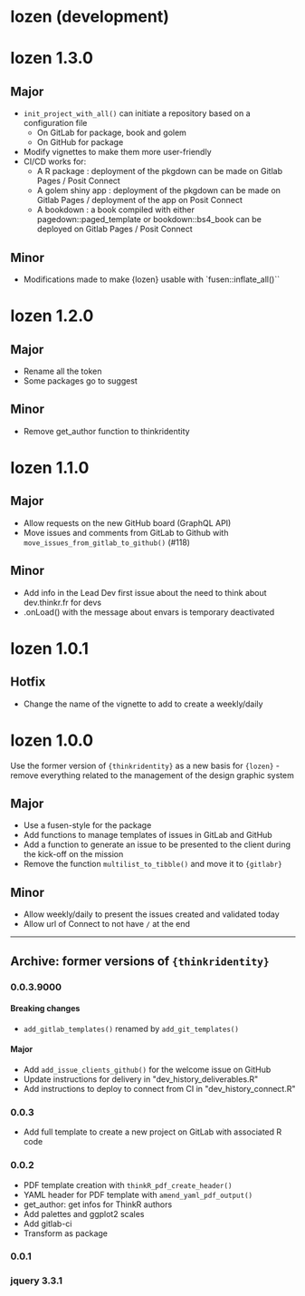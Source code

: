 # lozen (development)

# lozen 1.3.0

## Major

- `init_project_with_all()` can initiate a repository based on a configuration file
  + On GitLab for package, book and golem
  + On GitHub for package
- Modify vignettes to make them more user-friendly
- CI/CD works for:
  + A R package : deployment of the pkgdown can be made on Gitlab Pages / Posit Connect
  + A golem shiny app : deployment of the pkgdown can be made on Gitlab Pages / deployment of the app on Posit Connect
  + A bookdown : a book compiled with either pagedown::paged_template or bookdown::bs4_book can be deployed on Gitlab Pages / Posit Connect

## Minor

- Modifications made to make {lozen} usable with `fusen::inflate_all()``

# lozen 1.2.0

## Major

- Rename all the token
- Some packages go to suggest

## Minor

- Remove get_author function to thinkridentity

# lozen 1.1.0

## Major

- Allow requests on the new GitHub board (GraphQL API)
- Move issues and comments from GitLab to Github with `move_issues_from_gitlab_to_github()` (#118)

## Minor

- Add info in the Lead Dev first issue about the need to think about dev.thinkr.fr for devs
- .onLoad() with the message about envars is temporary deactivated

# lozen 1.0.1

## Hotfix

- Change the name of the vignette to add to create a weekly/daily

# lozen 1.0.0

Use the former version of `{thinkridentity}` as a new basis for `{lozen}` - remove everything related to the management of the design graphic system

## Major

- Use a fusen-style for the package
- Add functions to manage templates of issues in GitLab and GitHub
- Add a function to generate an issue to be presented to the client during the kick-off on the mission
- Remove the function `multilist_to_tibble()` and move it to `{gitlabr}`

## Minor

- Allow weekly/daily to present the issues created and validated today
- Allow url of Connect to not have `/` at the end

----------------------

## Archive: former versions of `{thinkridentity}`

### 0.0.3.9000

#### Breaking changes

* `add_gitlab_templates()` renamed by `add_git_templates()`

#### Major

* Add `add_issue_clients_github()` for the welcome issue on GitHub
* Update instructions for delivery in "dev_history_deliverables.R"
* Add instructions to deploy to connect from CI in "dev_history_connect.R"

### 0.0.3

* Add full template to create a new project on GitLab with associated R code

### 0.0.2

* PDF template creation with `thinkR_pdf_create_header()`  
* YAML header for PDF template with `amend_yaml_pdf_output()`  
* get_author: get infos for ThinkR authors
* Add palettes and ggplot2 scales
* Add gitlab-ci
* Transform as package

### 0.0.1

### jquery 3.3.1
